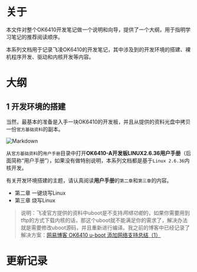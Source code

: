 # 关于
本文件对整个OK6410开发笔记做一个说明和向导，提供了一个大纲，用于指明学习笔记的推荐阅读顺序。

本系列文档用于记录飞凌OK6410的开发笔记，其中涉及到的开发环境的搭建、裸机程序开发、驱动和内核开发等内容。

# 大纲

## 1 开发环境的搭建
当然，最基本的准备是入手一块OK6410的开发板，并且从提供的资料光盘中拷贝一份`官方基础资料`的副本。

![Markdown](http://i2.kiimg.com/589674/254097a2516cea71.jpg)

从`官方基础资料`的`用户手册`目录中打开**OK6410-A开发板LINUX2.6.36用户手册**（后面简称“用户手册”），如果没有做特别说明，本系列文档都是基于`Linux 2.6.36`内核开发。

有关开发环境搭建的主题，请认真阅读**用户手册**的`第二章`和`第三章`的内容。

- 第二章 一键烧写Linux
- 第三章 烧写Linux

> 说明：飞凌官方提供的资料中uboot是不支持*网络功能*的，如果你需要用到tftp的方式下载内核的话，那这个uboot就不能满足你的需求了，解决办法就是需要修改uboot源码，并且重新进行编译。我之前的博客中已经记录了解决方案：[网易博客 OK6410 u-boot 添加网络支持总结（1）](http://rezone2010.blog.163.com/blog/static/169918532201372421645544/)

# 更新记录
